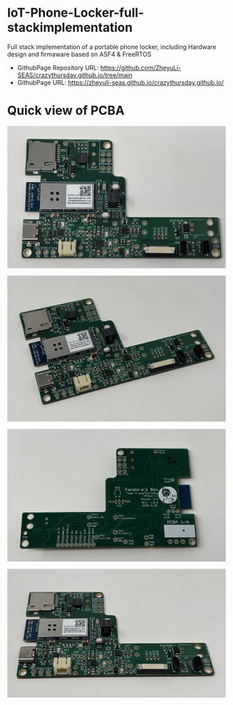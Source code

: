 # IoT-Phone-Locker-full-stackimplementation
Full stack implementation of a portable phone locker, including Hardware design and firmaware based on ASF4 &amp; FreeRTOS

* GithubPage Repository URL: https://github.com/ZheyuLi-SEAS/crazythursday.github.io/tree/main
* GithubPage URL: https://zheyuli-seas.github.io/crazythursday.github.io/

# Quick view of PCBA

![PCBA_View1](PCBA_View1.jpg)

![PCBA_View2](PCBA_View2.jpg)

![PCBA_View3](PCBA_View3.jpg)

![PCBA_View4](PCBA_View4.jpg)
